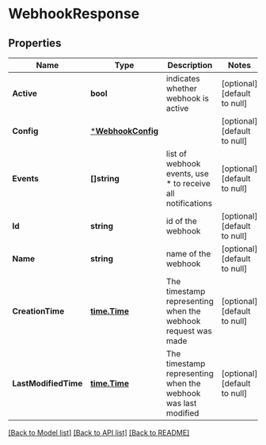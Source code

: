 # WebhookResponse

## Properties
Name | Type | Description | Notes
------------ | ------------- | ------------- | -------------
**Active** | **bool** | indicates whether webhook is active | [optional] [default to null]
**Config** | [***WebhookConfig**](webhook_config.md) |  | [optional] [default to null]
**Events** | **[]string** | list of webhook events, use * to receive all notifications | [optional] [default to null]
**Id** | **string** | id of the webhook | [optional] [default to null]
**Name** | **string** | name of the webhook | [optional] [default to null]
**CreationTime** | [**time.Time**](time.Time.md) | The timestamp representing when the webhook request was made | [optional] [default to null]
**LastModifiedTime** | [**time.Time**](time.Time.md) | The timestamp representing when the webhook was last modified | [optional] [default to null]

[[Back to Model list]](../README.md#documentation-for-models) [[Back to API list]](../README.md#documentation-for-api-endpoints) [[Back to README]](../README.md)

